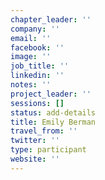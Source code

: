 ```yaml
---
chapter_leader: ''
company: ''
email: ''
facebook: ''
image: ''
job_title: ''
linkedin: ''
notes: ''
project_leader: ''
sessions: []
status: add-details
title: Emily Berman
travel_from: ''
twitter: ''
type: participant
website: ''
---
```


<!-- put more details about participant here -->